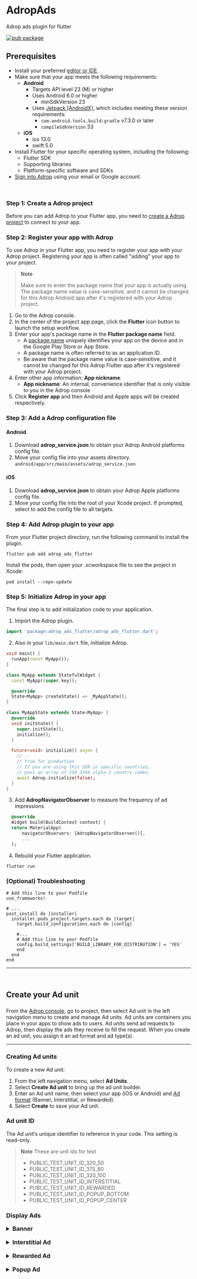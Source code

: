 AdropAds
========

Adrop ads plugin for flutter

[![pub package](https://img.shields.io/pub/v/adrop_ads_flutter)](https://pub.dev/packages/adrop_ads_flutter)


Prerequisites
-------------

* Install your preferred [editor or IDE](https://flutter.io/get-started/editor/).
* Make sure that your app meets the following requirements:
    * **Android**
        * Targets API level 23 (M) or higher
        * Uses Android 6.0 or higher
            * minSdkVersion 23
        * Uses [Jetpack (AndroidX)](https://developer.android.com/jetpack/androidx/migrate), which includes meeting these version requirements:
            * ```com.android.tools.build:gradle``` v7.3.0 or later
            * ```compileSdkVersion``` 33
    * **iOS**
        * ios 13.0
        * swift 5.0
* Install Flutter for your specific operating system, including the following:
    * Flutter SDK
    * Supporting libraries
    * Platform-specific software and SDKs
* [Sign into Adrop](https://adrop.io) using your email or Google account.

&nbsp;


### Step 1: Create a Adrop project
Before you can add Adrop to your Flutter app, you need to [create a Adrop project](https://docs.adrop.io/fundamentals/get-started-with-adrop#create-an-app-container) to connect to your app.

### Step 2: Register your app with Adrop
To use Adrop in your Flutter app, you need to register your app with your Adrop project. Registering your app is often called "adding" your app to your project.

> **Note**
>
> Make sure to enter the package name that your app is actually using. The package name value is case-sensitive, and it cannot be changed for this Adrop Android app after it's registered with your Adrop project.

1. Go to the Adrop console.
2. In the center of the project app page, click the **Flutter** icon button to launch the setup workflow.
3. Enter your app's package name in the **Flutter package name** field.
    * A [package name](https://developer.android.com/studio/build/application-id) uniquely identifies your app on the device and in the Google Play Store or App Store.
    * A package name is often referred to as an application ID.
    * Be aware that the package name value is case-sensitive, and it cannot be changed for this Adrop Flutter app after it's registered with your Adrop project.
4. Enter other app information: **App nickname**.
    * **App nickname**: An internal, convenience identifier that is only visible to you in the Adrop console
5. Click **Register app** and then Android and Apple apps will be created respectively.


### Step 3: Add a Adrop configuration file

#### Android
1. Download **adrop_service.json** to obtain your Adrop Android platforms config file.
2. Move your config file into your assets directory.
   ```android/app/src/main/assets/adrop_service.json```

#### iOS
1. Download **adrop_service.json** to obtain your Adrop Apple platforms config file.
2. Move your config file into the root of your Xcode project. If prompted, select to add the config file to all targets.


### Step 4: Add Adrop plugin to your app
From your Flutter project directory, run the following command to install the plugin.

```shell
flutter pub add adrop_ads_flutter
```

Install the pods, then open your .xcworkspace file to see the project in Xcode:
```shell
pod install --repo-update
```


### Step 5: Initialize Adrop in your app

The final step is to add initialization code to your application.

1. Import the Adrop plugin.
```dart
import 'package:adrop_ads_flutter/adrop_ads_flutter.dart';
```

2. Also in your ```lib/main.dart``` file, initialize Adrop.
```dart
void main() {
  runApp(const MyApp());
}

class MyApp extends StatefulWidget {
  const MyApp({super.key});

  @override
  State<MyApp> createState() => _MyAppState();
}

class MyAppState extends State<MyApp> {
  @override
  void initState() {
    super.initState();
    initialize();
  }

  Future<void> initialize() async {
    // ..
    // true for production
    // If you are using this SDK in specific countries, 
    // pass an array of ISO 3166 alpha-2 country codes.
    await Adrop.initialize(false);
  }
}


```

3. Add **AdropNavigatorObserver** to measure the frequency of ad impressions
```dart
  @override
  Widget build(BuildContext context) {
  return MaterialApp(
      navigatorObservers: [AdropNavigatorObserver()],
      ...
  );
```

4. Rebuild your Flutter application.
```shell
flutter run
```


### (Optional) Troubleshooting
```shell
# Add this line to your Podfile
use_frameworks!

# ...
post_install do |installer|
  installer.pods_project.targets.each do |target|
    target.build_configurations.each do |config|

    #...
    # Add this line to your Podfile
    config.build_settings['BUILD_LIBRARY_FOR_DISTRIBUTION'] = 'YES'
    end
  end
end
```

---

&nbsp;

Create your Ad unit
---

### 

From the [Adrop console](https://adrop.io/projects), go to project, then select Ad unit in the left navigation menu to create and manage Ad units. Ad units are containers you place in your apps to show ads to users. Ad units send ad requests to Adrop, then display the ads they receive to fill the request. When you create an ad unit, you assign it an ad format and ad type(s).

---


### Creating Ad units
To create a new Ad unit:
1. From the left navigation menu, select **Ad Units**.
2. Select **Create Ad unit** to bring up the ad unit builder.
3. Enter an Ad unit name, then select your app (iOS or Android) and [Ad format](https://docs.adrop.io/fundamentals/create-your-ad-unit#a-d-formats) (Banner, Interstitial, or Rewarded).
4. Select **Create** to save your Ad unit.

### Ad unit ID
The Ad unit’s unique identifier to reference in your code. This setting is read-only.

> **Note** These are unit ids for test
> * PUBLIC_TEST_UNIT_ID_320_50
> * PUBLIC_TEST_UNIT_ID_375_80
> * PUBLIC_TEST_UNIT_ID_320_100
> * PUBLIC_TEST_UNIT_ID_INTERSTITIAL
> * PUBLIC_TEST_UNIT_ID_REWARDED
> * PUBLIC_TEST_UNIT_ID_POPUP_BOTTOM
> * PUBLIC_TEST_UNIT_ID_POPUP_CENTER

### Display Ads
<details>
<summary style="font-size: 16px; font-weight: bold;">Banner</summary>

Initialize AdropBannerView with Ad unit ID, then load ad.
```dart
class YourComponentState extends State<YourComponent> {

  final unitId = "";
  bool isLoaded = false;
  AdropBannerView? bannerView;

  @override
  void initState() {
    super.initState();

    bannerView = AdropBannerView(
      unitId: unitId,
      listener: AdropBannerListener(
        onAdReceived: (unitId) {
          setState(() {
            isLoaded = true;
          });
        },
        onAdFailedToReceive: (unitId, error) {
          setState(() {
            isLoaded = false;
          });
        },
      ),
    );
    bannerView!.load();
  }

  @override
  Widget build(BuildContext context) {
    return Column(
      children: [
        TextButton(
            onPressed: bannerView.load,
            child: const Text('Reload Ad!')),
        bannerView != null && isLoaded ?
        SizedBox(
            width: MediaQuery.of(context).size.width,
            height: 80,
            child: bannerView) : Container(),
      ],
    );
  }
}
```
AdropBannerView must be disposed of when access to it is no longer needed.
```dart
@override
void dispose() {
  super.dispose();
  bannerView?.dispose();
}
```
</details>

<br>

<details>
<summary style="font-size: 16px; font-weight: bold;">Interstitial Ad</summary>

Step 1: (Optional) Construct event listener
```dart
final AdropInterstitialListener listener = AdropInterstitialListener(
    onAdReceived: (ad) =>
        debugPrint('Adrop Interstitial Ad loaded with unitId ${ad.unitId}!'),
    onAdFailedToReceive: (ad, errorCode) => 
        debugPrint('error in ${ad.unitId} while loading: $errorCode'),
    onAdFailedToShowFullScreen: (ad, errorCode) =>
        debugPrint('error in ${ad.unitId} while showing: $errorCode'),
    ...
);
```

Step 2: Display an interstitial ad
```dart
class YourComponent extends StatefulWidget {
  const YourComponent({super.key});

  @override
  State<StatefulWidget> createState() => _YourComponentState();
}

class _YourComponentState extends State<YourComponent> {
  final AdropInterstitialAd interstitialAd = AdropInterstitialAd(
    unitId: 'YOUR_UNIT_ID',
    listener: listener,
  );

  @override
  void initState() {
    super.initState();
    interstitialAd.load();
  }

  @override
  Widget build(BuildContext context) {
    return Scaffold(
      body: Center(
        child: TextButton(
          onPressed: () {
            final isLoaded = interstitialAd.isLoaded ?? false;
            if (isLoaded) {
              interstitialAd.show();
            } else {
              ScaffoldMessenger.of(context).showSnackBar(
                const SnackBar(content: Text('interstitial ad is loading...'))
              );
            }
          },
          child: const Text('display ad'),
        ),
      ),
    );
  }
}
```

AdropInterstitialAd must be disposed of when access to it is no longer needed.
```dart
@override
void dispose() {
  super.dispose();
  interstitialAd.dispose();
}
```

</details>

<br>

<details>
<summary style="font-size: 16px; font-weight: bold;">Rewarded Ad</summary>

Step 1: (Optional) Construct event listener
```dart
final AdropRewardedListener listener = AdropRewardedListener(
    onAdReceived: (ad) =>
        debugPrint('Adrop Rewarded Ad loaded with unitId ${ad.unitId}!'),
    onAdFailedToReceive: (ad, errorCode) => 
        debugPrint('error in ${ad.unitId} while loading: $errorCode'),
    onAdFailedToShowFullScreen: (ad, errorCode) =>
        debugPrint('error in ${ad.unitId} while showing: $errorCode'),
    onAdEarnRewardHandler: (ad, type, amount) {
        debugPrint('Adrop Rewarded Ad earn rewards: ${ad.unitId}, $type, $amount');
        // implement your actions with rewards
    },
    ...
);
```

Step 2: Display a rewarded ad
```dart
class YourComponent extends StatefulWidget {
  const YourComponent({super.key});

  @override
  State<StatefulWidget> createState() => _YourComponentState();
}

class _YourComponentState extends State<YourComponent> {
  final AdropRewardedAd rewardedAd = AdropRewardedAd(
    unitId: 'YOUR_UNIT_ID',
    listener: listener,
  );

  @override
  void initState() {
    super.initState();
    rewardedAd.load();
  }

  @override
  Widget build(BuildContext context) {
    return Scaffold(
      body: Center(
        child: TextButton(
          onPressed: () {
            final isLoaded = rewardedAd.isLoaded ?? false;
            if (isLoaded) {
              rewardedAd.show();
            } else {
              ScaffoldMessenger.of(context).showSnackBar(
                const SnackBar(content: Text('rewarded ad is loading...'))
              );
            }
          },
          child: const Text('display ad'),
        ),
      ),
    );
  }
}
```

AdropRewardedAd must be disposed of when access to it is no longer needed.
```dart
@override
void dispose() {
  super.dispose();
  rewardedAd.dispose();
}
```

</details>

<br/>

<details>
<summary style="font-size: 16px; font-weight: bold;">Popup Ad</summary>

Step 1: (Optional) Construct event listener
```dart
final AdropPopupListener listener = AdropPopupListener(
    onAdReceived: (ad) =>
        debugPrint('Adrop Popup Ad loaded with unitId ${ad.unitId}!'),
    onAdFailedToReceive: (ad, errorCode) => 
        debugPrint('error in ${ad.unitId} while loading: $errorCode'),
    onAdFailedToShowFullScreen: (ad, errorCode) =>
        debugPrint('error in ${ad.unitId} while showing: $errorCode'),
    ...
);
```

Step 2: Display a popup ad
```dart
class YourComponent extends StatefulWidget {
  const YourComponent({super.key});

  @override
  State<StatefulWidget> createState() => _YourComponentState();
}

class _YourComponentState extends State<YourComponent> {
  final AdropPopupAd popupAd = AdropPopupAd(
    unitId: 'YOUR_UNIT_ID',
    listener: listener,
  );

  @override
  void initState() {
    super.initState();
    popupAd.load();
  }

  @override
  Widget build(BuildContext context) {
    return Scaffold(
      body: Center(
        child: TextButton(
          onPressed: () {
            final isLoaded = popupAd.isLoaded ?? false;
            if (isLoaded) {
              popupAd.show();
            } else {
              ScaffoldMessenger.of(context).showSnackBar(
                const SnackBar(content: Text('popup ad is loading...'))
              );
            }
          },
          child: const Text('display ad'),
        ),
      ),
    );
  }
}
```

AdropPopupAd must be disposed of when access to it is no longer needed.
```dart
@override
void dispose() {
  super.dispose();
  popupAd.dispose();
}
```

</details>
